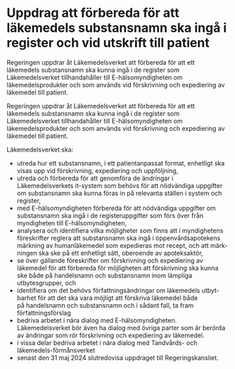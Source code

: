 # Uppdrag att förbereda för att läkemedels substansnamn ska ingå i register och vid utskrift till patient

Regeringen uppdrar åt Läkemedelsverket att förbereda för att ett läkemedels substansnamn ska kunna ingå i de register som Läkemedelsverket tillhandahåller till E-hälsomyndigheten om läkemedelsprodukter och som används vid förskrivning och expediering av läkemedel till patient.

Regeringen uppdrar åt Läkemedelsverket att förbereda för att ett läkemedels substansnamn ska kunna ingå i de register som Läkemedelsverket tillhandahåller till E-hälsomyndigheten om läkemedelsprodukter och som används vid förskrivning och expediering av läkemedel till patient.

Läkemedelsverket ska:

* utreda hur ett substansnamn, i ett patientanpassat format, enhetligt ska visas upp vid förskrivning, expediering och uppföljning,
* utreda och förbereda för att genomföra de ändringar i Läkemedelsverkets it-system som behövs för att nödvändiga uppgifter om substansnamn ska kunna föras in på relevanta ställen i system och register,
* med E-hälsomyndigheten förbereda för att nödvändiga uppgifter om substansnamn ska ingå i de registeruppgifter som förs över från myndigheten till E-hälsomyndigheten,
* analysera och identifiera vilka möjligheter som finns att i myndighetens föreskrifter reglera att substansnamn ska ingå i öppenvårdsapotekens märkning av humanläkemedel som expedieras mot recept, och att märk-ningen ska ske på ett enhetligt sätt, oberoende av apoteksaktör,
* se över gällande föreskrifter om förskrivning och expediering av läkemedel för att förbereda för möjligheten att förskrivning ska kunna ske både på handelsnamn och substansnamn inom lämpliga utbytesgrupper, och
* identifiera om det behövs författningsändringar om läkemedels utbyt-barhet för att det ska vara möjligt att förskriva läkemedel både på handelsnamn och substansnamn och i sådant fall, ta fram författningsförslag
* bedriva arbetet i nära dialog med E-hälsomyndigheten. Läkemedelsverket bör även ha dialog med övriga parter som är berörda av ändringar som rör förskrivning och expediering av läkemedel.
* i vissa delar bedriva arbetet i nära dialog med Tandvårds- och läkemedels-förmånsverket
* senast den 31 maj 2024 slutredovisa uppdraget till Regeringskansliet.
